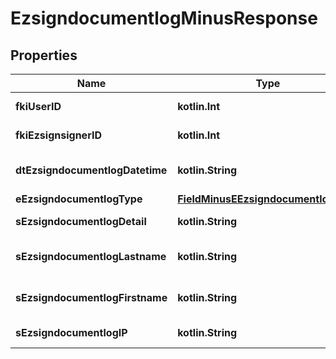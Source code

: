 
# EzsigndocumentlogMinusResponse

## Properties
Name | Type | Description | Notes
------------ | ------------- | ------------- | -------------
**fkiUserID** | **kotlin.Int** | The unique ID of the User | 
**fkiEzsignsignerID** | **kotlin.Int** | The unique ID of the Ezsignsigner | 
**dtEzsigndocumentlogDatetime** | **kotlin.String** | The date and time at which the event was logged | 
**eEzsigndocumentlogType** | [**FieldMinusEEzsigndocumentlogType**](FieldMinusEEzsigndocumentlogType.md) |  | 
**sEzsigndocumentlogDetail** | **kotlin.String** | The detail of the Ezsigndocumentlog | 
**sEzsigndocumentlogLastname** | **kotlin.String** | The last name of the User or Ezsignsigner | 
**sEzsigndocumentlogFirstname** | **kotlin.String** | The first name of the User or Ezsignsigner | 
**sEzsigndocumentlogIP** | **kotlin.String** | Represent an IP address. | 



